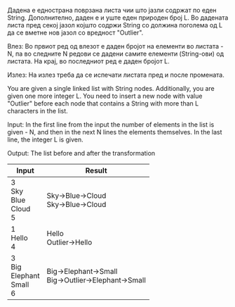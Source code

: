 Дадена е еднострана поврзана листа чии што јазли содржат по еден String. Дополнително, даден е и уште еден природен број L. Во дадената листа пред секој јазол којшто содржи String со должина поголема од L да се вметне нов јазол со вредност "Outlier".

Влез: Во првиот ред од влезот е даден бројот на елементи во листата - N, па во следните N редови се дадени самите елементи (String-ови) од листата. На крај, во последниот ред е даден бројот L.

Излез: На излез треба да се испечати листата пред и после промената.


You are given a single linked list with String nodes. Additionally, you are given one more integer L. You need to insert a new node with value "Outlier" before each node that contains a String with more than L characters in the list.

Input: In the first line from the input the number of elements in the list is given - N, and then in the next N lines the elements themselves. In the last line, the integer L is given.

Output: The list before and after the transformation

| Input | Result |
| ------ | ------ |
| 3 <br> Sky <br> Blue <br> Cloud <br> 5 | Sky->Blue->Cloud <br> Sky->Blue->Cloud |
| 1 <br> Hello <br> 4 | Hello <br> Outlier->Hello |
| 3 <br> Big <br> Elephant <br> Small <br> 6| Big->Elephant->Small <br> Big->Outlier->Elephant->Small |
